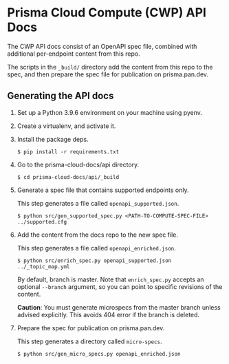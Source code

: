 # Prisma Cloud Compute (CWP) API Docs

The CWP API docs consist of an OpenAPI spec file, combined with additional per-endpoint content from this repo.

The scripts in the `_build/` directory add the content from this repo to the spec, and then prepare the spec file for publication on prisma.pan.dev.

## Generating the API docs

1. Set up a Python 3.9.6 environment on your machine using pyenv.

1. Create a virtualenv, and activate it.

1. Install the package deps.

   `$ pip install -r requirements.txt`

1. Go to the prisma-cloud-docs/api directory.

   `$ cd prisma-cloud-docs/api/_build`

1. Generate a spec file that contains supported endpoints only.

   This step generates a file called `openapi_supported.json`.

   `$ python src/gen_supported_spec.py <PATH-TO-COMPUTE-SPEC-FILE> ../supported.cfg`

1. Add the content from the docs repo to the new spec file.

   This step generates a file called `openapi_enriched.json`.

   `$ python src/enrich_spec.py openapi_supported.json ../_topic_map.yml`

   By default, branch is master. 
   Note that `enrich_spec.py` accepts an optional `--branch` argument, so you can point to specific revisions of the content.

   **Caution**: You must generate microspecs from the master branch unless advised explicitly. This avoids 404 error if the branch is deleted.

1. Prepare the spec for publication on prisma.pan.dev.

   This step generates a directory called `micro-specs`.

   `$ python src/gen_micro_specs.py openapi_enriched.json`

